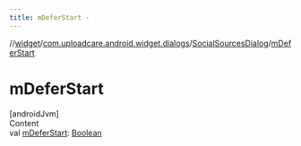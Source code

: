 ```yaml
---
title: mDeferStart -
---
```

//[widget](../../index.md)/[com.uploadcare.android.widget.dialogs](../index.md)/[SocialSourcesDialog](index.md)/[mDeferStart](m-defer-start.md)



# mDeferStart  
[androidJvm]  
Content  
val [mDeferStart](m-defer-start.md): [Boolean](https://kotlinlang.org/api/latest/jvm/stdlib/kotlin/-boolean/index.html)  



